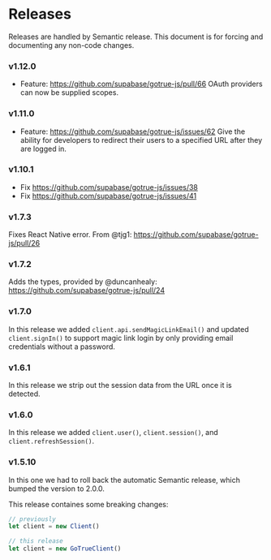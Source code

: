 # Releases

Releases are handled by Semantic release. This document is for forcing and documenting any non-code changes.

### v1.12.0

- Feature: https://github.com/supabase/gotrue-js/pull/66 OAuth providers can now be supplied scopes.

### v1.11.0

- Feature: https://github.com/supabase/gotrue-js/issues/62 Give the ability for developers to redirect their users to a specified URL after they are logged in.

### v1.10.1

- Fix https://github.com/supabase/gotrue-js/issues/38
- Fix https://github.com/supabase/gotrue-js/issues/41

### v1.7.3

Fixes React Native error. From @tjg1: https://github.com/supabase/gotrue-js/pull/26

### v1.7.2

Adds the types, provided by @duncanhealy: https://github.com/supabase/gotrue-js/pull/24

### v1.7.0

In this release we added `client.api.sendMagicLinkEmail()` and updated `client.signIn()` to support magic link login by only providing email credentials without a password.

### v1.6.1

In this release we strip out the session data from the URL once it is detected.

### v1.6.0

In this release we added `client.user()`, `client.session()`, and `client.refreshSession()`.

### v1.5.10

In this one we had to roll back the automatic Semantic release, which bumped the version to 2.0.0.

This release containes some breaking changes:

```js
// previously
let client = new Client()

// this release
let client = new GoTrueClient()
```
